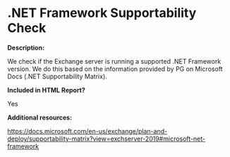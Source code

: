 .NET Framework Supportability Check
======

**Description:**

We check if the Exchange server is running a supported .NET Framework version. We do this based on the information provided by PG on Microsoft Docs (.NET Supportability Matrix).

**Included in HTML Report?**

Yes

**Additional resources:**

https://docs.microsoft.com/en-us/exchange/plan-and-deploy/supportability-matrix?view=exchserver-2019#microsoft-net-framework